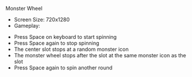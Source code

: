 Monster Wheel
- Screen Size: 720x1280
- Gameplay:
 + Press Space on keyboard to start spinning
 + Press Space again to stop spinning
 + The center slot stops at a random monster icon
 + The monster wheel stops after the slot at the same monster icon as the slot
 + Press Space again to spin another round